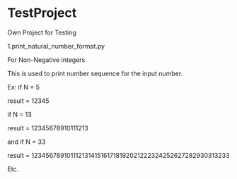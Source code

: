 # TestProject
Own Project for Testing 


1.print_natural_number_format.py

For Non-Negative integers

This is used to print number sequence for the input number.

Ex: if N = 5

result = 12345

if N = 13

result = 12345678910111213

and if N = 33

result = 123456789101112131415161718192021222324252627282930313233

Etc.
